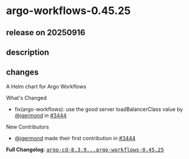 # argo-workflows-0.45.25

## release on 20250916
## description
## changes
A Helm chart for Argo Workflows

What's Changed

* fix(argo-workflows): use the good server loadBalancerClass value by <a class="user-mention notranslate" data-hovercard-type="user" data-hovercard-url="/users/jgermond/hovercard" data-octo-click="hovercard-link-click" data-octo-dimensions="link_type:self" href="https://github.com/jgermond">@jgermond</a> in <a class="issue-link js-issue-link" data-error-text="Failed to load title" data-id="3345395451" data-permission-text="Title is private" data-url="https://github.com/argoproj/argo-helm/issues/3444" data-hovercard-type="pull_request" data-hovercard-url="/argoproj/argo-helm/pull/3444/hovercard" href="https://github.com/argoproj/argo-helm/pull/3444">#3444</a>

New Contributors

* <a class="user-mention notranslate" data-hovercard-type="user" data-hovercard-url="/users/jgermond/hovercard" data-octo-click="hovercard-link-click" data-octo-dimensions="link_type:self" href="https://github.com/jgermond">@jgermond</a> made their first contribution in <a class="issue-link js-issue-link" data-error-text="Failed to load title" data-id="3345395451" data-permission-text="Title is private" data-url="https://github.com/argoproj/argo-helm/issues/3444" data-hovercard-type="pull_request" data-hovercard-url="/argoproj/argo-helm/pull/3444/hovercard" href="https://github.com/argoproj/argo-helm/pull/3444">#3444</a>

<strong>Full Changelog</strong>: <a class="commit-link" href="https://github.com/argoproj/argo-helm/compare/argo-cd-8.3.9...argo-workflows-0.45.25"><tt>argo-cd-8.3.9...argo-workflows-0.45.25</tt></a>

